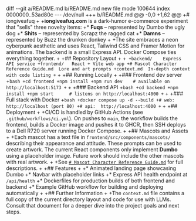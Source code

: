 diff --git a/README.md b/README.md
new file mode 100644
index 0000000..53ad80c
--- /dev/null
+++ b/README.md
@@ -0,0 +1,62 @@
+# iongiveafuq
+
+**iongiveafuq.com** is a dark-humor e-commerce experiment that "sells" three novelty items:
+* **Fuqs** – represented by Dumbo the ugly dog
+* **Shits** – represented by Scrapz the ragged cat
+* **Damns** – represented by Buzz the drunken donkey
+
+The site embraces a neon cyberpunk aesthetic and uses React, Tailwind CSS and Framer Motion for animations. The backend is a small Express API. Docker Compose ties everything together.
+
+## Repository Layout
+
+```
+backend/    Express API service
+frontend/   React + Vite web app
+# Mascot Character Reference Guide.md  Lore and art prompts
+context.md  In-depth context with code listing
+```
+
+## Running Locally
+
+### Frontend dev server
+```bash
+cd frontend
+npm install
+npm run dev    # available on http://localhost:5173
+```
+
+### Backend API
+```bash
+cd backend
+npm install
+npm start      # listens on http://localhost:4000
+```
+
+### Full stack with Docker
+```bash
+docker compose up -d --build
+# web:  http://localhost (port 80)
+# api:  http://localhost:4000
+```
+
+## Deployment
+
+CI/CD is handled by GitHub Actions (see `.github/workflows/ci.yml`). On pushes to `main`, the workflow builds the frontend, builds a Docker image and pushes it to GHCR, then SSH deploys to a Dell R720 server running Docker Compose.
+
+## Mascots and Assets
+
+Each mascot has a text file in `frontend/src/components/mascots/` describing their appearance and attitude. These prompts can be used to create artwork. The current React components only implement **Dumbo** using a placeholder image. Future work should include the other mascots with real artwork.
+
+See [`# Mascot Character Reference Guide.md`](#%20Mascot%20Character%20Reference%20Guide.md) for full descriptions.
+
+## Features
+
+* Animated landing page showcasing Dumbo
+* Navbar with placeholder links
+* Express API health endpoint at `/api/health`
+* Dockerfiles for production builds of both frontend and backend
+* Example GitHub workflow for building and deploying automatically
+
+## Further Information
+
+The `context.md` file contains a full copy of the current directory layout and code for use with LLMs. Consult that document for a deeper dive into the project goals and next steps.
